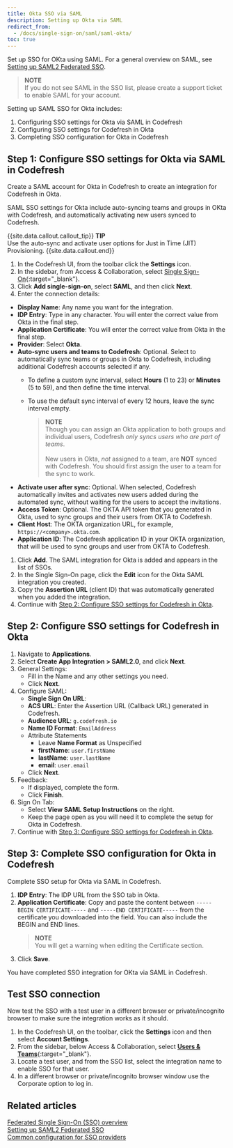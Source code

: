```yaml
---
title: Okta SSO via SAML
description: Setting up Okta via SAML
redirect_from:
  - /docs/single-sign-on/saml/saml-okta/
toc: true
---
```


Set up SSO for OKta using SAML.
For a general overview on SAML, see [Setting up SAML2 Federated SSO]({{site.baseurl}}/docs/administration/single-sign-on/saml/).

>**NOTE**  
  If you do not see SAML in the SSO list, please create a support ticket to enable SAML for your account.

Setting up SAML SSO for Okta includes:
1. Configuring SSO settings for Okta via SAML in Codefresh
1. Configuring SSO settings for Codefresh in Okta
1. Completing SSO configuration for Okta in Codefresh

## Step 1: Configure SSO settings for Okta via SAML in Codefresh
Create a SAML account for Okta in Codefresh  to create an integration for Codefresh in Okta.


SAML SSO settings for Okta include auto-syncing teams and groups in OKta with Codefresh, and automatically activating new users synced to Codefresh.

{{site.data.callout.callout_tip}}
**TIP**  
  Use the auto-sync and activate user options for Just in Time (JIT) Provisioning.
{{site.data.callout.end}}

1. In the Codefresh UI, from the toolbar click the **Settings** icon.
1. In the sidebar, from Access & Collaboration, select [Single Sign-On](https://g.codefresh.io/2.0/account-settings/single-sign-on){:target="\_blank"}.   
1. Click **Add single-sign-on**, select **SAML**, and then click **Next**.
1. Enter the connection details: 
  * **Display Name**: Any name you want for the integration.
  * **IDP Entry**: Type in any character. You will enter the correct value from Okta in the final step.
  * **Application Certificate**: You will enter the correct value from Okta in the final step.
  * **Provider**: Select **Okta**. 
  * **Auto-sync users and teams to Codefresh**: Optional. Select to automatically sync teams or groups in Okta to Codefresh, including additional Codefresh accounts selected if any.  
    * To define a custom sync interval, select **Hours** (1 to 23) or **Minutes** (5 to 59), and then define the time interval. 
    * To use the default sync interval of every 12 hours, leave the sync interval empty.
  
      >**NOTE**    
      Though you can assign an Okta application to both groups and individual users, Codefresh _only syncs users who are part of teams_.<br>  
      New users in Okta, _not_ assigned to a team, are **NOT** synced with Codefresh. You should first assign the user to a team for the sync to work.
  * **Activate user after sync**: Optional. When selected, Codefresh automatically invites and activates new users added during the automated sync, without waiting for the users to accept the invitations.
  * **Access Token**: Optional. The OKTA API token that you generated in Okta, used to sync groups and their users from OKTA to Codefresh. 
  * **Client Host**: The OKTA organization URL, for example, `https://<company>.okta.com`.   
  * **Application ID**: The Codefresh application ID in your OKTA organization, that will be used to sync groups and user from OKTA to Codefresh. 
1. Click **Add**.
  The SAML integration for Okta is added and appears in the list of SSOs. 
1. In the Single Sign-On page, click the **Edit** icon for the Okta SAML integration you created.
1. Copy the **Assertion URL** (client ID) that was automatically generated when you added the integration. 
1. Continue with [Step 2: Configure SSO settings for Codefresh in Okta](#step-2-configure-sso-settings-for-codefresh-in-okta).

## Step 2: Configure SSO settings for Codefresh in Okta

1. Navigate to **Applications**.
1. Select **Create App Integration > SAML2.0**, and click **Next**.
1. General Settings:
    - Fill in the Name and any other settings you need.
    - Click **Next**.
1. Configure SAML:
    - **Single Sign On URL**:     
    - **ACS URL**: Enter the Assertion URL (Callback URL) generated in Codefresh.
    - **Audience URL**: `g.codefresh.io`
    - **Name ID Format**: `EmailAddress`
    - Attribute Statements
        - Leave **Name Format** as Unspecified
        - **firstName**: `user.firstName`
        - **lastName**: `user.lastName`
        - **email**: `user.email`
    - Click **Next**.
1. Feedback:
    - If displayed, complete the form.
    - Click **Finish**.
1. Sign On Tab:
    - Select **View SAML Setup Instructions** on the right.
    - Keep the page open as you will need it to complete the setup for Okta in Codefresh.
1. Continue with [Step 3: Configure SSO settings for Codefresh in Okta](#step-3-complete-sso-configuration-for-okta-in-codefresh).


## Step 3: Complete SSO configuration for Okta in Codefresh
Complete SSO setup for Okta via SAML in Codefresh. 

1. **IDP Entry**: The IDP URL from the SSO tab in Okta.
1. **Application Certificate**: Copy and paste the content between `-----BEGIN CERTIFICATE-----` and `-----END CERTIFICATE-----` from the certificate you downloaded into the field. You can also include the BEGIN and END lines. 
    >**NOTE**  
      You will get a warning when editing the Certificate section.
1. Click **Save**.

You have completed SSO integration for OKta via SAML in Codefresh.

## Test SSO connection

Now test the SSO with a test user in a different browser or private/incognito browser to make sure the integration works as it should.

1. In the Codefresh UI, on the toolbar, click the **Settings** icon and then select **Account Settings**.
1. From the sidebar, below Access & Collaboration, select [**Users & Teams**](https://g.codefresh.io/2.0/account-settings/single-sign-on){:target="\_blank"}.   
1. Locate a test user, and from the SSO list, select the integration name to enable SSO for that user.
1. In a different browser or private/incognito browser window use the Corporate option to log in.

## Related articles
[Federated Single Sign-On (SSO) overview]({{site.baseurl}}/docs/administration/single-sign-on/)  
[Setting up SAML2 Federated SSO]({{site.baseurl}}/docs/administration/single-sign-on/saml/)  
[Common configuration for SSO providers]({{site.baseurl}}/docs/administration/single-sign-on/team-sync)  
